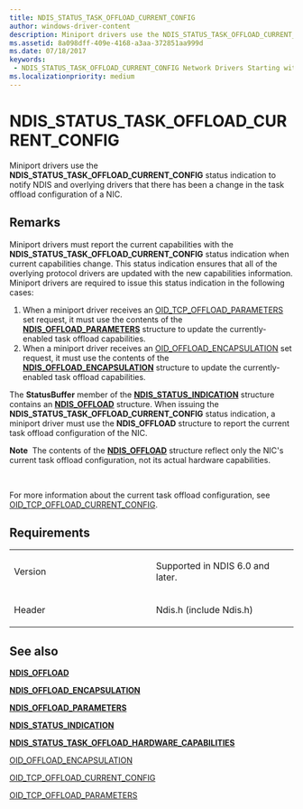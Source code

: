 ```yaml
---
title: NDIS_STATUS_TASK_OFFLOAD_CURRENT_CONFIG
author: windows-driver-content
description: Miniport drivers use the NDIS_STATUS_TASK_OFFLOAD_CURRENT_CONFIG status indication to notify NDIS and overlying drivers that there has been a change in the task offload configuration of a NIC.
ms.assetid: 8a098dff-409e-4168-a3aa-372851aa999d
ms.date: 07/18/2017
keywords:
 - NDIS_STATUS_TASK_OFFLOAD_CURRENT_CONFIG Network Drivers Starting with Windows Vista
ms.localizationpriority: medium
---
```


# NDIS\_STATUS\_TASK\_OFFLOAD\_CURRENT\_CONFIG


Miniport drivers use the **NDIS\_STATUS\_TASK\_OFFLOAD\_CURRENT\_CONFIG** status indication to notify NDIS and overlying drivers that there has been a change in the task offload configuration of a NIC.

Remarks
-------

Miniport drivers must report the current capabilities with the **NDIS\_STATUS\_TASK\_OFFLOAD\_CURRENT\_CONFIG** status indication when current capabilities change. This status indication ensures that all of the overlying protocol drivers are updated with the new capabilities information. Miniport drivers are required to issue this status indication in the following cases:

1.  When a miniport driver receives an [OID\_TCP\_OFFLOAD\_PARAMETERS](https://msdn.microsoft.com/library/windows/hardware/ff569807) set request, it must use the contents of the [**NDIS\_OFFLOAD\_PARAMETERS**](https://msdn.microsoft.com/library/windows/hardware/ff566706) structure to update the currently-enabled task offload capabilities.
2.  When a miniport driver receives an [OID\_OFFLOAD\_ENCAPSULATION](https://msdn.microsoft.com/library/windows/hardware/ff569762) set request, it must use the contents of the [**NDIS\_OFFLOAD\_ENCAPSULATION**](https://msdn.microsoft.com/library/windows/hardware/ff566702) structure to update the currently-enabled task offload capabilities.

The **StatusBuffer** member of the [**NDIS\_STATUS\_INDICATION**](https://msdn.microsoft.com/library/windows/hardware/ff567373) structure contains an [**NDIS\_OFFLOAD**](https://msdn.microsoft.com/library/windows/hardware/ff566599) structure. When issuing the **NDIS\_STATUS\_TASK\_OFFLOAD\_CURRENT\_CONFIG** status indication, a miniport driver must use the **NDIS\_OFFLOAD** structure to report the current task offload configuration of the NIC.

**Note**  The contents of the [**NDIS\_OFFLOAD**](https://msdn.microsoft.com/library/windows/hardware/ff566599) structure reflect only the NIC's current task offload configuration, not its actual hardware capabilities.

 

For more information about the current task offload configuration, see [OID\_TCP\_OFFLOAD\_CURRENT\_CONFIG](https://msdn.microsoft.com/library/windows/hardware/ff569805).

Requirements
------------

<table>
<colgroup>
<col width="50%" />
<col width="50%" />
</colgroup>
<tbody>
<tr class="odd">
<td><p>Version</p></td>
<td><p>Supported in NDIS 6.0 and later.</p></td>
</tr>
<tr class="even">
<td><p>Header</p></td>
<td>Ndis.h (include Ndis.h)</td>
</tr>
</tbody>
</table>

## See also


[**NDIS\_OFFLOAD**](https://msdn.microsoft.com/library/windows/hardware/ff566599)

[**NDIS\_OFFLOAD\_ENCAPSULATION**](https://msdn.microsoft.com/library/windows/hardware/ff566702)

[**NDIS\_OFFLOAD\_PARAMETERS**](https://msdn.microsoft.com/library/windows/hardware/ff566706)

[**NDIS\_STATUS\_INDICATION**](https://msdn.microsoft.com/library/windows/hardware/ff567373)

[**NDIS\_STATUS\_TASK\_OFFLOAD\_HARDWARE\_CAPABILITIES**](ndis-status-task-offload-hardware-capabilities.md)

[OID\_OFFLOAD\_ENCAPSULATION](https://msdn.microsoft.com/library/windows/hardware/ff569762)

[OID\_TCP\_OFFLOAD\_CURRENT\_CONFIG](https://msdn.microsoft.com/library/windows/hardware/ff569805)

[OID\_TCP\_OFFLOAD\_PARAMETERS](https://msdn.microsoft.com/library/windows/hardware/ff569807)

 

 




